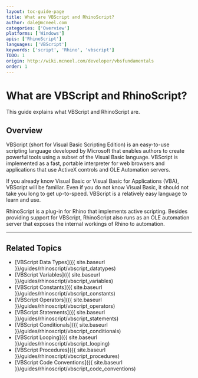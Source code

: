 ```yaml
---
layout: toc-guide-page
title: What are VBScript and RhinoScript?
author: dale@mcneel.com
categories: ['Overview']
platforms: ['Windows']
apis: ['RhinoScript']
languages: ['VBScript']
keywords: ['script', 'Rhino', 'vbscript']
TODO: 1
origin: http://wiki.mcneel.com/developer/vbsfundamentals
order: 1
---
```


# What are VBScript and RhinoScript?

This guide explains what VBScript and RhinoScript are.

## Overview

VBScript (short for Visual Basic Scripting Edition) is an easy-to-use scripting language developed by Microsoft that enables authors to create powerful tools using a subset of the Visual Basic language. VBScript is implemented as a fast, portable interpreter for web browsers and applications that use ActiveX controls and OLE Automation servers.

If you already know Visual Basic or Visual Basic for Applications (VBA), VBScript will be familiar. Even if you do not know Visual Basic, it should not take you long to get up-to-speed. VBScript is a relatively easy language to learn and use.

RhinoScript is a plug-in for Rhino that implements active scripting. Besides providing support for VBScript, RhinoScript also runs as an OLE automation server that exposes the internal workings of Rhino to automation.

---

## Related Topics

- [VBScript Data Types]({{ site.baseurl }}/guides/rhinoscript/vbscript_datatypes)
- [VBScript Variables]({{ site.baseurl }}/guides/rhinoscript/vbscript_variables)
- [VBScript Constants]({{ site.baseurl }}/guides/rhinoscript/vbscript_constants)
- [VBScript Operators]({{ site.baseurl }}/guides/rhinoscript/vbscript_operators)
- [VBScript Statements]({{ site.baseurl }}/guides/rhinoscript/vbscript_statements)
- [VBScript Conditionals]({{ site.baseurl }}/guides/rhinoscript/vbscript_conditionals)
- [VBScript Looping]({{ site.baseurl }}/guides/rhinoscript/vbscript_looping)
- [VBScript Procedures]({{ site.baseurl }}/guides/rhinoscript/vbscript_procedures)
- [VBScript Code Conventions]({{ site.baseurl }}/guides/rhinoscript/vbscript_code_conventions)
